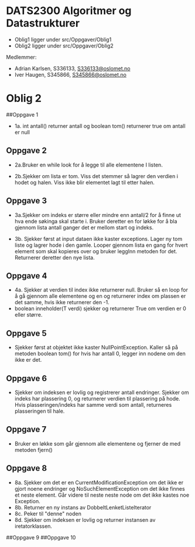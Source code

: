 # DATS2300 Algoritmer og Datastrukturer

- Oblig1 ligger under src/Oppgaver/Oblig1 
- Oblig2 ligger under src/Oppgaver/Oblig2

Medlemmer: 
- Adrian Karlsen, S336133, S336133@oslomet.no
- Iver Haugen, S345866, S345866@oslomet.no

# Oblig 2 
##Oppgave 1 
* 1a. int antall() returner antall og boolean tom() returnerer true om antall er null
## Oppgave 2
* 2a.Bruker en while look for å legge til alle elementene I listen.

* 2b.Sjekker om lista er tom. Viss det stemmer så lagrer den verdien i hodet og halen. Viss ikke blir elementet lagt til etter halen.
## Oppgave 3
* 3a.Sjekker om indeks er større eller mindre enn antall/2 for å finne ut hva ende søkinga skal starte i. Bruker deretter en for løkke for å bla gjennom lista antall ganger det er mellom start og indeks.

* 3b. Sjekker først at input dataen ikke kaster exceptions. Lager ny tom liste og lagrer hode i den gamle. Looper gjennom lista en gang for hvert element som skal kopieres over og bruker leggInn metoden for det. 
Returnerer deretter den nye lista.
## Oppgave 4
* 4a. Sjekker at verdien til index ikke returnerer null. Bruker så en loop for å gå gjennom alle elementene og en og returnerer index om plassen er det samme, hvis ikke returnerer den -1. 
 * boolean inneholder(T verdi) sjekker og returnerer True om verdien er 0 eller større. 
## Oppgave 5
* Sjekker først at objektet ikke kaster NullPointException. Kaller så på metoden boolean tom() for hvis har antall 0, legger inn nodene om den ikke er det. 
## Oppgave 6
* Sjekker om indeksen er lovlig og registrerer antall endringer. Sjekker om indeks har plassering 0, og returnerer verdien til plassering på hode. 
Hvis plasseringen/indeks har samme verdi som antall, returneres plasseringen til hale.
## Oppgave 7
* Bruker en løkke som går gjennom alle elementene og fjerner de med metoden fjern()
## Oppgave 8
* 8a. Sjekker om det er en CurrentModificationException om det ikke er gjort noene endringer og NoSuchElementException om det ikke finnes et neste element. Går videre til neste neste node om det ikke kastes noe Exception. 
* 8b. Returner en ny instans av DobbeltLenketListeIterator
* 8c. Peker til "denne" noden
* 8d. Sjekker om indeksen er lovlig og returner instansen av iretatorklassen. 

##Oppgave 9
##Oppgave 10